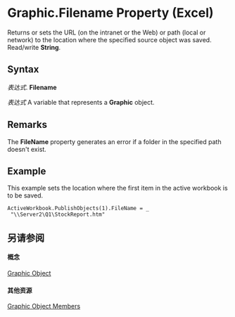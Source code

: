 
# Graphic.Filename Property (Excel)

Returns or sets the URL (on the intranet or the Web) or path (local or network) to the location where the specified source object was saved. Read/write  **String**.


## Syntax

 _表达式_. **Filename**

 _表达式_ A variable that represents a **Graphic** object.


## Remarks

The  **FileName** property generates an error if a folder in the specified path doesn't exist.


## Example

This example sets the location where the first item in the active workbook is to be saved.


```
ActiveWorkbook.PublishObjects(1).FileName = _ 
 "\\Server2\Q1\StockReport.htm"
```


## 另请参阅


#### 概念


[Graphic Object](0ccdfb0d-effb-9fa4-8de9-b90688693375.md)
#### 其他资源


[Graphic Object Members](http://msdn.microsoft.com/library/c523b66f-3c54-4e97-0e05-80032819d234%28Office.15%29.aspx)
